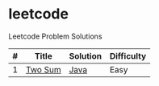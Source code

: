 # leetcode

Leetcode Problem Solutions

| #   | Title                                            | Solution                              | Difficulty |
| --- | ------------------------------------------------ | ------------------------------------- | ---------- |
| 1   | [Two Sum](https://leetcode.com/problems/two-sum) | [Java](./java/001_2Sum/Solution.java) | Easy       |
